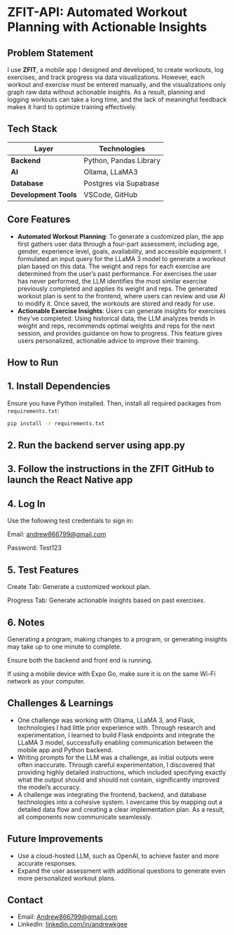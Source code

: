 # ZFIT-API: Automated Workout Planning with Actionable Insights


## Problem Statement


I use **ZFIT**, a mobile app I designed and developed, to create workouts, log exercises, and track progress via data visualizations. However, each workout and exercise must be entered manually, and the visualizations only graph raw data without actionable insights. As a result, planning and logging workouts can take a long time, and the lack of meaningful feedback makes it hard to optimize training effectively.

## Tech Stack


| Layer      | Technologies |
|------------|--------------|
| **Backend**   | Python, Pandas Library|
| **AI**   | Ollama, LLaMA3 |
| **Database**   | Postgres via Supabase|
| **Development Tools**     | VSCode, GitHub|


## Core Features


- **Automated Workout Planning**: To generate a customized plan, the app first gathers user data through a four-part assessment, including age, gender, experience level, goals, availability, and accessible equipment. I formulated an input query for the LLaMA 3 model to generate a workout plan based on this data. The weight and reps for each exercise are determined from the user’s past performance. For exercises the user has never performed, the LLM identifies the most similar exercise previously completed and applies its weight and reps. The generated workout plan is sent to the frontend, where users can review and use AI to modify it. Once saved, the workouts are stored and ready for use.
- **Actionable Exercise Insights**: Users can generate insights for exercises they’ve completed. Using historical data, the LLM analyzes trends in weight and reps, recommends optimal weights and reps for the next session, and provides guidance on how to progress. This feature gives users personalized, actionable advice to improve their training.

## How to Run
## 1. Install Dependencies
Ensure you have Python installed. Then, install all required packages from `requirements.txt`:

```bash
pip install -r requirements.txt 
```
## 2. Run the backend server using app.py
## 3. Follow the instructions in the ZFIT GitHub to launch the React Native app
## 4. Log In

Use the following test credentials to sign in:

Email: andrew866799@gmail.com

Password: Test123

## 5. Test Features

Create Tab: Generate a customized workout plan.

Progress Tab: Generate actionable insights based on past exercises.

## 6. Notes

Generating a program, making changes to a program, or generating insights may take up to one minute to complete.

Ensure both the backend and front end is running.

If using a mobile device with Expo Go, make sure it is on the same Wi-Fi network as your computer.

## Challenges & Learnings


- One challenge was working with Ollama, LLaMA 3, and Flask, technologies I had little prior experience with. Through research and experimentation, I learned to build Flask endpoints and integrate the LLaMA 3 model, successfully enabling communication between the mobile app and Python backend.
- Writing prompts for the LLM was a challenge, as initial outputs were often inaccurate. Through careful experimentation, I discovered that providing highly detailed instructions, which included specifying exactly what the output should and should not contain, significantly improved the model’s accuracy.
- A challenge was integrating the frontend, backend, and database technologies into a cohesive system. I overcame this by mapping out a detailed data flow and creating a clear implementation plan. As a result, all components now communicate seamlessly.

## Future Improvements


- Use a cloud-hosted LLM, such as OpenAI, to achieve faster and more accurate responses.
- Expand the user assessment with additional questions to generate even more personalized workout plans.

## Contact


- Email: [Andrew866799@gmail.com](mailto:Andrew866799@gmail.com) 
- LinkedIn: [linkedin.com/in/andrewkgee](https://www.linkedin.com/in/andrewkgee)